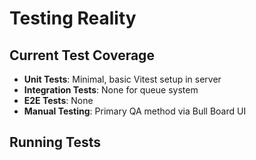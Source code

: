 # Testing Reality

## Current Test Coverage

- **Unit Tests**: Minimal, basic Vitest setup in server
- **Integration Tests**: None for queue system
- **E2E Tests**: None
- **Manual Testing**: Primary QA method via Bull Board UI

## Running Tests

```bash